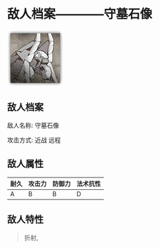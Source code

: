 # 敌人档案————守墓石像

![守墓石像](./eneIcons/守墓石像.png)

## 敌人档案

敌人名称: 守墓石像

攻击方式: 近战 远程

## 敌人属性

| 耐久      | 攻击力  | 防御力 | 法术抗性 |
|---------|------|-----|------|
| A | B | B | D |

## 敌人特性
> 折射,
